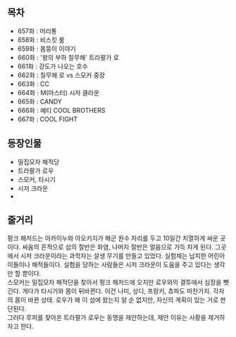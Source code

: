 ## 목차
- 657화 : 머리통
- 658화 : 비스킷 룸
- 659화 : 몸뚱이 이야기
- 660화 : '왕의 부하 칠무해' 트라팔가 로
- 661화 : 강도가 나오는 호수
- 662화 : 칠무해 로 vs 스모커 중장
- 663화 : CC
- 664화 : M(마스터) 시저 클라운
- 665화 : CANDY
- 666화 : 예티 COOL BROTHERS
- 667화 : COOL FIGHT
## 등장인물
- 밀집모자 해적당
- 트라팔가 로우
- 스모커, 타시기
- 시저 크라운
- 
## 줄거리
펑크 해저드는 아카이누와 아오키지가 해군 원수 자리를 두고 10일간 치열하게 싸운 곳이다. 싸움의 흔적으로 섬의 절반은 화염, 나머지 절반은 얼음으로 가득 차게 된다. 그곳에서 시저 크라운이라는 과학자는 살생 무기를 만들고 있었다. 실험체는 납치한 어린아이들이나 해적들이다. 실험을 당하는 사람들은 시저 크라운이 도움을 주고 있다는 생각만 할 뿐이다.<br>
스모커는 밀집모자 해적단을 찾아서 펑크 해저드에 오지만 로우와의 결투에서 심장을 뺏긴다. 게다가 타시기와 몸이 뒤바뀐다. 이건 나미, 상디, 프랑키, 쵸파도 마찬가지. 각자의 몸이 바뀐 상태. 로우가 왜 이 섬에 왔는지 알 순 없지만, 자신의 계획이 있는 거로 판단된다.<br>
그러다 루피를 찾아온 트라팔가 로우는 동맹을 제안하는데, 제안 이유는 사황을 제거하자고 한다.